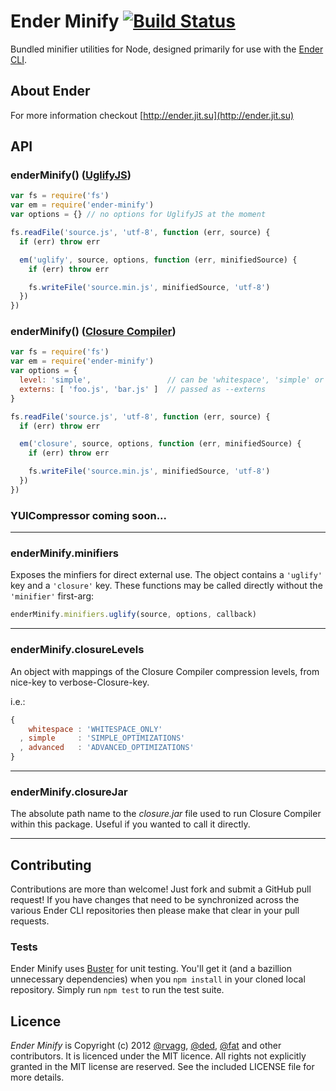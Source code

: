 # Ender Minify [![Build Status](https://secure.travis-ci.org/ender-js/ender-minify.png)](http://travis-ci.org/ender-js/ender-minify)

Bundled minifier utilities for Node, designed primarily for use with the [Ender CLI](https://github.com/ender-js/Ender/).

## About Ender

For more information checkout [http://ender.jit.su](http://ender.jit.su)

## API

### enderMinify() ([UglifyJS](https://github.com/mishoo/UglifyJS))

```js
var fs = require('fs')
var em = require('ender-minify')
var options = {} // no options for UglifyJS at the moment

fs.readFile('source.js', 'utf-8', function (err, source) {
  if (err) throw err

  em('uglify', source, options, function (err, minifiedSource) {
    if (err) throw err

    fs.writeFile('source.min.js', minifiedSource, 'utf-8')
  })
})
```

### enderMinify() ([Closure Compiler](http://closure-compiler.googlecode.com/))

```js
var fs = require('fs')
var em = require('ender-minify')
var options = {
  level: 'simple',                 // can be 'whitespace', 'simple' or 'advanced'
  externs: [ 'foo.js', 'bar.js' ]  // passed as --externs
}

fs.readFile('source.js', 'utf-8', function (err, source) {
  if (err) throw err

  em('closure', source, options, function (err, minifiedSource) {
    if (err) throw err

    fs.writeFile('source.min.js', minifiedSource, 'utf-8')
  })
})
```

### YUICompressor coming soon...

-----------------------------

### enderMinify.minifiers

Exposes the minfiers for direct external use. The object contains a `'uglify'` key and a `'closure'` key. These functions may be called directly without the `'minifier'` first-arg:

```js
enderMinify.minifiers.uglify(source, options, callback)
```

-----------------------------

### enderMinify.closureLevels

An object with mappings of the Closure Compiler compression levels, from nice-key to verbose-Closure-key.

i.e.:

```js
{
    whitespace : 'WHITESPACE_ONLY'
  , simple     : 'SIMPLE_OPTIMIZATIONS'
  , advanced   : 'ADVANCED_OPTIMIZATIONS'
}
```

-----------------------------

### enderMinify.closureJar

The absolute path name to the *closure.jar* file used to run Closure Compiler within this package. Useful if you wanted to call it directly.

-----------------------------

## Contributing

Contributions are more than welcome! Just fork and submit a GitHub pull request! If you have changes that need to be synchronized across the various Ender CLI repositories then please make that clear in your pull requests.

### Tests

Ender Minify uses [Buster](http://busterjs.org) for unit testing. You'll get it (and a bazillion unnecessary dependencies) when you `npm install` in your cloned local repository. Simply run `npm test` to run the test suite.

## Licence

*Ender Minify* is Copyright (c) 2012 [@rvagg](https://github.com/rvagg), [@ded](https://github.com/ded), [@fat](https://github.com/fat) and other contributors. It is licenced under the MIT licence. All rights not explicitly granted in the MIT license are reserved. See the included LICENSE file for more details.